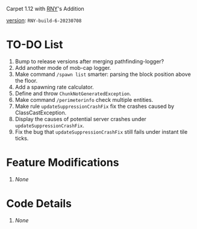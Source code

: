 Carpet 1.12 with [RNY](https://github.com/Rainyaphthyl)'s Addition

[version](src/carpet/CarpetSettings.java): `RNY-build-6-20230708`

# TO-DO List

1. Bump to release versions after merging pathfinding-logger?
2. Add another mode of mob-cap logger.
3. Make command `/spawn list` smarter: parsing the block position above the floor.
4. Add a spawning rate calculator.
5. Define and throw `ChunkNotGeneratedException`.
6. Make command `/perimeterinfo` check multiple entities.
7. Make rule `updateSuppressionCrashFix` fix the crashes caused by ClassCastException.
8. Display the causes of potential server crashes under `updateSuppressionCrashFix`.
9. Fix the bug that `updateSuppressionCrashFix` still fails under instant tile ticks.

# Feature Modifications

1. *None*

# Code Details

1. *None*
